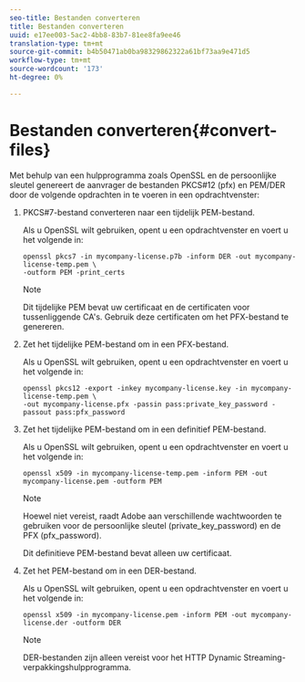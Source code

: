 ```yaml
---
seo-title: Bestanden converteren
title: Bestanden converteren
uuid: e17ee003-5ac2-4bb8-83b7-81ee8fa9ee46
translation-type: tm+mt
source-git-commit: b4b50471ab0ba98329862322a61bf73aa9e471d5
workflow-type: tm+mt
source-wordcount: '173'
ht-degree: 0%

---
```



# Bestanden converteren{#convert-files}

Met behulp van een hulpprogramma zoals OpenSSL en de persoonlijke sleutel genereert de aanvrager de bestanden PKCS#12 (pfx) en PEM/DER door de volgende opdrachten in te voeren in een opdrachtvenster:

1. PKCS#7-bestand converteren naar een tijdelijk PEM-bestand.

   Als u OpenSSL wilt gebruiken, opent u een opdrachtvenster en voert u het volgende in:

   ```
   openssl pkcs7 -in mycompany-license.p7b -inform DER -out mycompany-license-temp.pem \ 
   -outform PEM -print_certs 
   ```

   >[!NOTE]
   >
   >Dit tijdelijke PEM bevat uw certificaat en de certificaten voor tussenliggende CA&#39;s. Gebruik deze certificaten om het PFX-bestand te genereren.

1. Zet het tijdelijke PEM-bestand om in een PFX-bestand.

   Als u OpenSSL wilt gebruiken, opent u een opdrachtvenster en voert u het volgende in:

   ```
   openssl pkcs12 -export -inkey mycompany-license.key -in mycompany-license-temp.pem \ 
   -out mycompany-license.pfx -passin pass:private_key_password -passout pass:pfx_password 
   ```

1. Zet het tijdelijke PEM-bestand om in een definitief PEM-bestand.

   Als u OpenSSL wilt gebruiken, opent u een opdrachtvenster en voert u het volgende in:

   ```
   openssl x509 -in mycompany-license-temp.pem -inform PEM -out mycompany-license.pem -outform PEM 
   ```

   >[!NOTE]
   >
   >Hoewel niet vereist, raadt Adobe aan verschillende wachtwoorden te gebruiken voor de persoonlijke sleutel (private_key_password) en de PFX (pfx_password).

   Dit definitieve PEM-bestand bevat alleen uw certificaat.

1. Zet het PEM-bestand om in een DER-bestand.

   Als u OpenSSL wilt gebruiken, opent u een opdrachtvenster en voert u het volgende in:

   ```
   openssl x509 -in mycompany-license.pem -inform PEM -out mycompany-license.der -outform DER 
   ```

   >[!NOTE]
   >
   >DER-bestanden zijn alleen vereist voor het HTTP Dynamic Streaming-verpakkingshulpprogramma.

